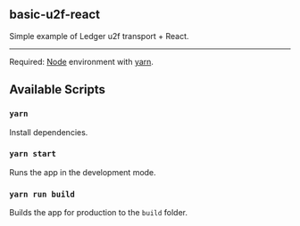 ## basic-u2f-react

Simple example of Ledger u2f transport + React.

---

Required: [Node](http://nodejs.org) environment with [yarn](https://yarnpkg.com/).

## Available Scripts

### `yarn`

Install dependencies.

### `yarn start`

Runs the app in the development mode.

### `yarn run build`

Builds the app for production to the `build` folder.
